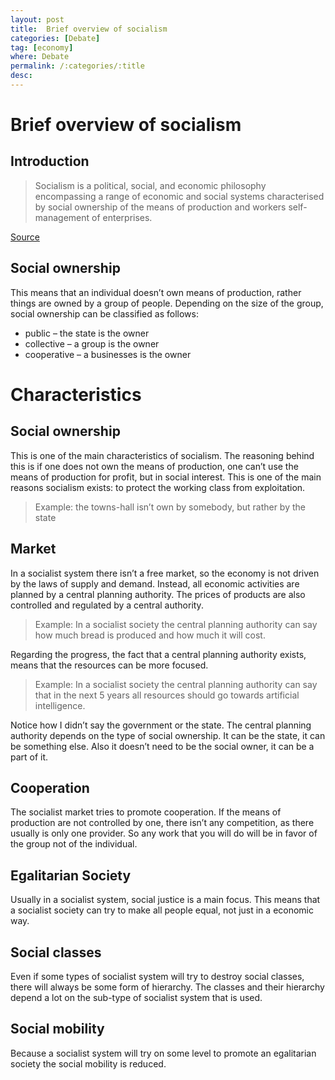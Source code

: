 ```yaml
---
layout: post
title:  Brief overview of socialism
categories: [Debate]
tag: [economy]
where: Debate
permalink: /:categories/:title
desc:
---
```


# Brief overview of socialism
## Introduction
>Socialism is a political, social, and economic philosophy encompassing a range of economic and social systems characterised by social ownership of the means of production and workers self-management of enterprises.

[Source](https://en.wikipedia.org/wiki/Socialism)

## Social ownership
This means that an individual doesn’t own means of production, rather things are owned by a group of people. Depending on the size of the group, social ownership can be classified as follows:

* public – the state is the owner
* collective – a group is the owner
* cooperative – a businesses is the owner

# Characteristics
## Social ownership
This is one of the main characteristics of socialism. The reasoning behind this is if one does not own the means of production, one can’t use the means of production for profit, but in social interest. This is one of the main reasons socialism exists: to protect the working class from exploitation.

>Example: the towns-hall isn’t own by somebody, but rather by the state

## Market
In a socialist system there isn’t a free market, so the economy is not driven by the laws of supply and demand. Instead, all economic activities are planned by a central planning authority. The prices of products are also controlled and regulated by a central authority.

> Example: In a socialist society the central planning authority can say how much bread is produced and how much it will cost.

Regarding the progress, the fact that a central planning authority exists, means that the resources can be more focused.

> Example: In a socialist society the central planning authority can say that in the next 5 years all resources should go towards artificial intelligence.

Notice how I didn’t say the government or the state. The central planning authority depends on the type of social ownership. It can be the state, it can be something else. Also it doesn’t need to be the social owner, it can be a part of it.

## Cooperation
The socialist market tries to promote cooperation. If the means of production are not controlled by one, there isn’t any competition, as there usually is only one provider. So any work that you will do will be in favor of the group not of the individual.

## Egalitarian Society
Usually in a socialist system, social justice is a main focus. This means that a socialist society can try to make all people equal, not just in a economic way.

## Social classes
Even if some types of socialist system will try to destroy social classes, there will always be some form of hierarchy. The classes and their hierarchy depend a lot on the sub-type of socialist system that is used.

## Social mobility
Because a socialist system will try on some level to promote an egalitarian society the social mobility is reduced.

